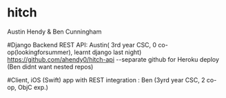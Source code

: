 # hitch
Austin Hendy & Ben Cunningham

#Django Backend REST API: 
Austin( 3rd year CSC, 0 co-op(lookingforsummer), learnt django last night)
  https://github.com/ahendy0/hitch-api
  --separate github for Heroku deploy (Ben didnt want nested repos)

#Client, iOS (Swift) app with REST integration : 
Ben (3yrd year CSC, 2 co-op, ObjC exp.)


